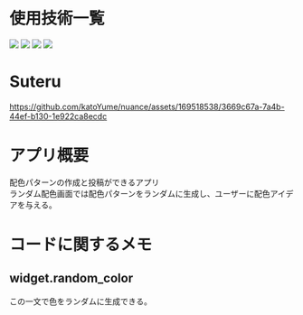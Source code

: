 # 使用技術一覧
<img src="https://camo.qiitausercontent.com/bcf49ae8022c5a0daac35137ec95921f82ea2bf7/68747470733a2f2f696d672e736869656c64732e696f2f62616467652f2d416e64726f696425323053747564696f2d4134433633392e7376673f6c6f676f3d616e64726f6964267374796c653d666f722d7468652d6261646765"> <img src="https://img.shields.io/badge/-Flutter-02569B.svg?logo=flutter&style=for-the-badge"> <img src="https://img.shields.io/badge/-Figma-000000.svg?logo=figma&style=for-the-badge"> <img src="https://img.shields.io/badge/riverpod-v2.5.1-7eb3ed.svg?style=for-the-badge">


# Suteru
https://github.com/katoYume/nuance/assets/169518538/3669c67a-7a4b-44ef-b130-1e922ca8ecdc

# アプリ概要
配色パターンの作成と投稿ができるアプリ  
ランダム配色画面では配色パターンをランダムに生成し、ユーザーに配色アイデアを与える。

# コードに関するメモ
## widget.random_color
この一文で色をランダムに生成できる。

